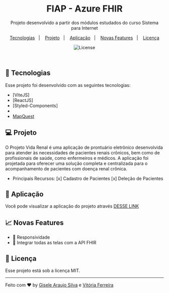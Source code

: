 <h1 align="center">FIAP - Azure FHIR</h1>

<p align="center">
Projeto desenvolvido a partir dos módulos estudados do curso Sistema para Internet
</p>

<p align="center">
  <a href="#-tecnologias">Tecnologias</a>&nbsp;&nbsp;&nbsp;|&nbsp;&nbsp;&nbsp;
  <a href="#-projeto">Projeto</a>&nbsp;&nbsp;&nbsp;|&nbsp;&nbsp;&nbsp;
  <a href="#-layout">Aplicação</a>&nbsp;&nbsp;&nbsp;|&nbsp;&nbsp;&nbsp;
  <a href="#-features">Novas Features</a>&nbsp;&nbsp;&nbsp;|&nbsp;&nbsp;&nbsp;
  <a href="#memo-licença">Licença</a>
</p>

<p align="center">
  <img alt="License" src="https://img.shields.io/static/v1?label=license&message=MIT&color=49AA26&labelColor=000000">
</p>

<br>

<p align="center">
  <!-- GIF -->
</p>

## 🚀 Tecnologias

Esse projeto foi desenvolvido com as seguintes tecnologias:

- [ViteJS]
- [ReactJS]
- [Styled-Components]
- [](https://getbootstrap.com/)
- [MapQuest](https://developer.mapquest.com/)

## 💻 Projeto

O Projeto Vida Renal é uma aplicação de prontuário eletrônico desenvolvida para atender às necessidades de pacientes renais crônicos, bem como de profissionais de saúde, como enfermeiros e médicos. A aplicação foi projetada para oferecer uma solução completa e centralizada para o acompanhamento de pacientes com doença renal crônica.

- Principais Recursos:
  [x] Cadastro de Pacientes
  [x] Deleção de Pacientes

## 🔖 Aplicação

Você pode visualizar a aplicação do projeto através [DESSE LINK]()

## 📈 Novas Features

- :construction: Responsividade
- :construction: Integrar todas as telas com a API FHIR

## :memo: Licença

Esse projeto está sob a licença MIT.

---

Feito com ♥ by [Gisele Araujo Silva](https://www.linkedin.com/in/gisele-araujo-silva/) e [Vitória Ferreira](https://www.linkedin.com/in/vic-ferreira/)
